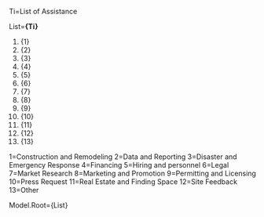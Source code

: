 
Ti=List of Assistance

List=<b>{Ti}</b><ol><li>{1}<li>{2}<li>{3}<li>{4}<li>{5}<li>{6}<li>{7}<li>{8}<li>{9}<li>{10}<li>{11}<li>{12}<li>{13}</ol>


1=Construction and Remodeling
2=Data and Reporting
3=Disaster and Emergency Response
4=Financing
5=Hiring and personnel
6=Legal
7=Market Research
8=Marketing and Promotion
9=Permitting and Licensing
10=Press Request
11=Real Estate and Finding Space
12=Site Feedback
13=Other

Model.Root={List}
